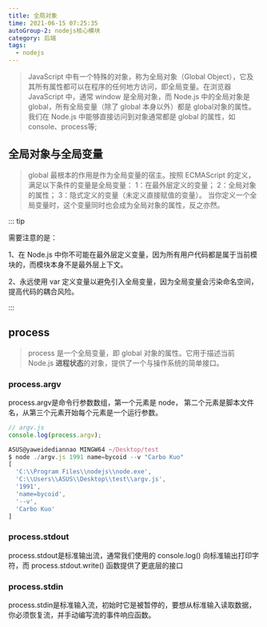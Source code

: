```yaml
---
title: 全局对象
time: 2021-06-15 07:25:35
autoGroup-2: nodejs核心模块
category: 后端
tags: 
  - nodejs
---
```


> JavaScript 中有一个特殊的对象，称为全局对象（Global Object），它及其所有属性都可以在程序的任何地方访问，即全局变量。在浏览器 JavaScript 中，通常 window 是全局对象，而 Node.js 中的全局对象是 global，所有全局变量（除了 global 本身以外）都是 global对象的属性。我们在 Node.js 中能够直接访问到对象通常都是 global 的属性，如 console、process等;

## 全局对象与全局变量  

> global 最根本的作用是作为全局变量的宿主。按照 ECMAScript 的定义，满足以下条件的变量是全局变量：
> 1：在最外层定义的变量；
> 2：全局对象的属性；
> 3：隐式定义的变量（未定义直接赋值的变量）。
> 当你定义一个全局变量时，这个变量同时也会成为全局对象的属性，反之亦然。

::: tip

需要注意的是：

1、在 Node.js 中你不可能在最外层定义变量，因为所有用户代码都是属于当前模块的，而模块本身不是最外层上下文。 

2、永远使用 var 定义变量以避免引入全局变量，因为全局变量会污染命名空间，提高代码的耦合风险。  

:::

## process

> process 是一个全局变量，即 global 对象的属性。它用于描述当前 Node.js **进程状态**的对象，提供了一个与操作系统的简单接口。  

### process.argv

process.argv是命令行参数数组，第一个元素是 node， 第二个元素是脚本文件名，从第三个元素开始每个元素是一个运行参数。  

```javascript
// argv.js
console.log(process.argv);

ASUS@yaweidediannao MINGW64 ~/Desktop/test
$ node ./argv.js 1991 name=bycoid --v "Carbo Kuo"
[
  'C:\\Program Files\\nodejs\\node.exe',
  'C:\\Users\\ASUS\\Desktop\\test\\argv.js',
  '1991',
  'name=bycoid',
  '--v',
  'Carbo Kuo'
]
```

### process.stdout  

process.stdout是标准输出流，通常我们使用的 console.log() 向标准输出打印字符，而 process.stdout.write() 函数提供了更底层的接口  

### process.stdin  

process.stdin是标准输入流，初始时它是被暂停的，要想从标准输入读取数据，你必须恢复流，并手动编写流的事件响应函数。  

